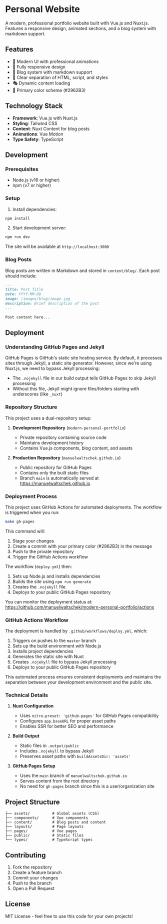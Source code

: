 # Personal Website

A modern, professional portfolio website built with Vue.js and Nuxt.js. Features a responsive design, animated sections, and a blog system with markdown support.

## Features

- 🎨 Modern UI with professional animations
- 📱 Fully responsive design
- 📝 Blog system with markdown support
- 🎯 Clear separation of HTML, script, and styles
- 🎭 Dynamic content loading
- 🌈 Primary color scheme (#2962B3)

## Technology Stack

- **Framework**: Vue.js with Nuxt.js
- **Styling**: Tailwind CSS
- **Content**: Nuxt Content for blog posts
- **Animations**: Vue Motion
- **Type Safety**: TypeScript

## Development

### Prerequisites

- Node.js (v16 or higher)
- npm (v7 or higher)

### Setup

1. Install dependencies:
```bash
npm install
```

2. Start development server:
```bash
npm run dev
```

The site will be available at `http://localhost:3000`

### Blog Posts

Blog posts are written in Markdown and stored in `content/blog/`. Each post should include:

```markdown
---
title: Post Title
date: YYYY-MM-DD
image: /images/blog/image.jpg
description: Brief description of the post
---

Post content here...
```

## Deployment

### Understanding GitHub Pages and Jekyll

GitHub Pages is GitHub's static site hosting service. By default, it processes sites through Jekyll, a static site generator. However, since we're using Nuxt.js, we need to bypass Jekyll processing:

- The `.nojekyll` file in our build output tells GitHub Pages to skip Jekyll processing
- Without this file, Jekyll might ignore files/folders starting with underscores (like `_nuxt`)

### Repository Structure

This project uses a dual-repository setup:

1. **Development Repository** (`modern-personal-portfolio`)
   - Private repository containing source code
   - Maintains development history
   - Contains Vue.js components, blog content, and assets

2. **Production Repository** (`manuelwaltschek.github.io`)
   - Public repository for GitHub Pages
   - Contains only the built static files
   - Branch `main` is automatically served at https://manuelwaltschek.github.io

### Deployment Process

This project uses GitHub Actions for automated deployments. The workflow is triggered when you run:

```bash
make gh-pages
```

This command will:
1. Stage your changes
2. Create a commit with your primary color (#2962B3) in the message
3. Push to the private repository
4. Trigger the GitHub Actions workflow

The workflow (`deploy.yml`) then:
1. Sets up Node.js and installs dependencies
2. Builds the site using `npm run generate`
3. Creates the `.nojekyll` file
4. Deploys to your public GitHub Pages repository

You can monitor the deployment status at:
https://github.com/manuelwaltschek/modern-personal-portfolio/actions

### GitHub Actions Workflow

The deployment is handled by `.github/workflows/deploy.yml`, which:

1. Triggers on pushes to the `master` branch
2. Sets up the build environment with Node.js
3. Installs project dependencies
4. Generates the static site with Nuxt
5. Creates `.nojekyll` file to bypass Jekyll processing
6. Deploys to your public GitHub Pages repository

This automated process ensures consistent deployments and maintains the separation between your development environment and the public site.

### Technical Details

1. **Nuxt Configuration**
   - Uses `nitro.preset: 'github-pages'` for GitHub Pages compatibility
   - Configures `app.baseURL` for proper asset paths
   - Enables SSR for better SEO and performance

2. **Build Output**
   - Static files in `.output/public`
   - Includes `.nojekyll` to bypass Jekyll
   - Preserves asset paths with `buildAssetsDir: 'assets'`

3. **GitHub Pages Setup**
   - Uses the `main` branch of `manuelwaltschek.github.io`
   - Serves content from the root directory
   - No need for `gh-pages` branch since this is a user/organization site

## Project Structure

```
├── assets/          # Global assets (CSS)
├── components/      # Vue components
├── content/         # Blog posts and content
├── layouts/         # Page layouts
├── pages/           # Vue pages
├── public/          # Static files
└── types/           # TypeScript types
```

## Contributing

1. Fork the repository
2. Create a feature branch
3. Commit your changes
4. Push to the branch
5. Open a Pull Request

## License

MIT License - feel free to use this code for your own projects!
